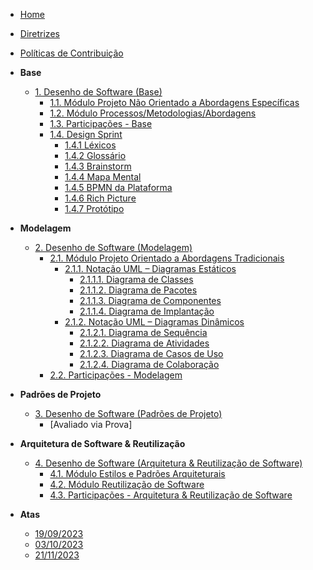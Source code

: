 <!-- docs/_sidebar.md -->

- [Home](./README.md)
- [Diretrizes](./Diretrizes/Diretrizes.md)
- [Políticas de Contribuição](./CONTRIBUTING.md)

- **Base**

  - [1. Desenho de Software (Base)](./Base/1.Base.md)
    - [1.1. Módulo Projeto Não Orientado a Abordagens Específicas](./Base/1.1.AbordagemNaoEspecifica.md)
    - [1.2. Módulo Processos/Metodologias/Abordagens](./Base/1.2.ProcessosMetodologiasAbordagens.md)
    - [1.3. Participações - Base](./Base/1.3.ParticipacoesBase.md)
    - [1.4. Design Sprint](./Base/DesignSprint.md)
      - [1.4.1 Léxicos](./Base/Lexicos.md)
      - [1.4.2 Glossário](./Base/Glossario.md)
      - [1.4.3 Brainstorm](./Base/Brainstorm.md)
      - [1.4.4 Mapa Mental](./Base/MapaMental.md)
      - [1.4.5 BPMN da Plataforma](./Base/BPMN.md)
      - [1.4.6 Rich Picture](./Base/RichPicture.md)
      - [1.4.7 Protótipo](./Base/Prototipo.md)

- **Modelagem**

  - [2. Desenho de Software (Modelagem)](./Modelagem/2.Modelagem.md)
    - [2.1. Módulo Projeto Orientado a Abordagens Tradicionais](./Modelagem/2.1.ModelagemTradicional.md)
      - [2.1.1. Notação UML – Diagramas Estáticos](./Modelagem/2.1.1.UMLEstaticos.md)
        - [2.1.1.1. Diagrama de Classes](./Modelagem/2.1.1.1.DiagramaClasses.md)
        - [2.1.1.2. Diagrama de Pacotes](./Modelagem/2.1.1.2.DiagramaPacotes.md)
        - [2.1.1.3. Diagrama de Componentes](./Modelagem/2.1.1.3.DiagramaComponentes.md)
        - [2.1.1.4. Diagrama de Implantação](./Modelagem/2.1.1.4.DiagramaImplantacao.md)
      - [2.1.2. Notação UML – Diagramas Dinâmicos](./Modelagem/2.1.2.UMLDinamicos.md)
        - [2.1.2.1. Diagrama de Sequência](./Modelagem/2.1.2.1.DiagramaSequencia.md)
        - [2.1.2.2. Diagrama de Atividades](./Modelagem/2.1.2.2.DiagramadeAtividades.md)
        - [2.1.2.3. Diagrama de Casos de Uso](./Modelagem/2.1.2.3.DiagramaCasosDeUso.md)
        - [2.1.2.4. Diagrama de Colaboração](./Modelagem/2.1.2.4.DiagramaDeColaboracao.md)
    - [2.2. Participações - Modelagem](./Modelagem/2.2.ParticipacoesModelagem.md)

- **Padrões de Projeto**

  - [3. Desenho de Software (Padrões de Projeto)](./PadroesDeProjeto/3.PadroesDeProjeto.md)
    - [Avaliado via Prova]

- **Arquitetura de Software & Reutilização**

  - [4. Desenho de Software (Arquitetura & Reutilização de Software)](./ArquiteturaReutilizacao/4.ArquiteturaReutilizacao.md)
    - [4.1. Módulo Estilos e Padrões Arquiteturais](./ArquiteturaReutilizacao/4.1.PadroesArquiteturais.md)
    - [4.2. Módulo Reutilização de Software](./ArquiteturaReutilizacao/4.2.ReutilizacaoDeSoftware.md)
    - [4.3. Participações - Arquitetura & Reutilização de Software](./ArquiteturaReutilizacao/4.3.ParticipacoesArqReutilizacao.md)

- **Atas**
  - [19/09/2023](./Atas/ata_19_09_2023.md)
  - [03/10/2023](./Atas/ata_03_10_2023.md)
  - [21/11/2023](./Atas/ata_21_11_2023.md)
